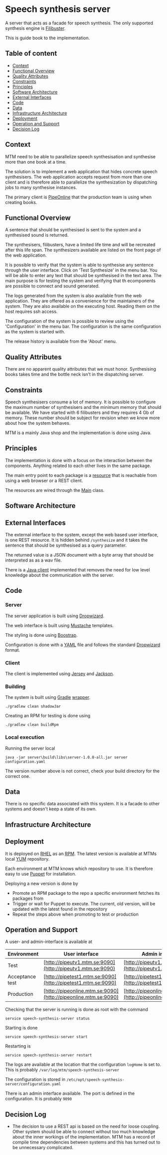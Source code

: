 # Speech synthesis server

A server that acts as a facade for speech synthesis. The only supported synthesis engine
is [Filibuster](http://confluence.mtm.se/display/ITDOCS/IT+Komponent+-+Filibuster).

This is guide book to the implementation.

## Table of content
* [Context](#context)
* [Functional Overview](#functional-overview)
* [Quality Attributes](#quality-attributes)
* [Constraints](#constraints)
* [Principles](#principles)
* [Software Architecture](#software-architecture)
* [External Interfaces](#external-interfaces)
* [Code](#code)
* [Data](#data)
* [Infrastructure Architecture](#infrastructure-architecture)
* [Deployment](#deployment)
* [Operation and Support](#operation-and-support)
* [Decision Log](#decision-log)

## Context

MTM need to be able to parallelize speech synthesisation and synthesise more than one book at a time.

The solution is to implement a web application that hides concrete speech synthesisers. The web application accepts
request from more than one client and is therefore able to parallelize the synthesization by dispatching jobs to
many synthesise instances.

The primary client is [PipeOnline](http://confluence.mtm.se/display/ITDOCS/IT+Komponent+-+PipeOnline) that
the production team is using when creating books.

## Functional Overview

A sentence that should be synthesised is sent to the system and a synthesised sound is returned.

The synthesisers, filibusters, have a limited life time and will be recreated after this life span. The synthesizers
available are listed on the front page of the web application.

It is possible to verify that the system is able to synthesise any sentence through the user interface. Click on
'Test Synthesize' in the menu bar. You will be able to enter any text that should be synthesised in the text area. The
main purpose is for testing the system and verifying that th ecomponents are possible to connect and sound generated.

The logs generated from the system is also available from the web application. They are offered as a convenience for
the maintainers of the system. They are also available on the executing host. Reading them on the host requires
ssh access.

The configuration of the system is possible to review using the 'Configuration' in the menu bar. The configuration
is the same configuration as the system is started with.

The release history is available from the 'About' menu.

## Quality Attributes

There are no apparent quality attributes that we must honor. Synthesising books takes time and the bottle neck
isn't in the dispatching server.

## Constraints

Speech synthesisers consume a lot of memory. It is possible to configure the maximum number of synthesisers
and the minimum memory that should be available. We have started with 6 filibusters and they requires 4 Gb of memory.
These number should be subject for revision when we know more about how the system behaves.

MTM is a mainly Java shop and the implementation is done using Java.

## Principles

The implementation is done with a focus on the interaction between the components. Anything related to each other lives
in the same package.

The main entry point to each package is a [resource](https://dropwizard.github.io/dropwizard/manual/core.html#resources)
that is reachable from using a web browser or a REST client.

The resources are wired through the [Main](https://github.com/mtmse/speech-synthesis-server/blob/master/server/src/main/java/se/mtm/speech/synthesis/Main.java) class.

## Software Architecture



## External Interfaces

The external interface to the system, except the web based user interface, is one REST resource.
It is hidden behind `/synthesize` and it takes the sentence that should be synthesised as a query parameter.

The returned value is a JSON document with a byte array that should be interpreted as as a wav file.

There is a [Java client](https://github.com/mtmse/speech-synthesis-server/tree/master/client) implemented that
removes the need for low level knowledge about the communication with the server.

## Code

### Server

The server application is built using [Dropwizard](http://www.dropwizard.io/).

The web interface is built using [Mustache](http://mustache.github.io/mustache.5.html) templates.

The styling is done using [Boostrap](http://getbootstrap.com/).

Configuration is done with a [YAML](http://yaml.org/) file and follows the standard
[Dropwizard](http://www.dropwizard.io/manual/core.html#configuration) format.

### Client

The client is implemented using [Jersey](https://jersey.java.net/) and
[Jackson](http://wiki.fasterxml.com/JacksonHome).

### Building

The system is built using [Gradle](https://gradle.org) [wrapper](https://docs.gradle.org/current/userguide/gradle_wrapper.html).

`./gradlew clean shadowJar`

Creating an RPM for testing is done using

`./gradlew clean buildRpm`

### Local execution

Running the server local

`java -jar server\build\libs\server-1.0.0-all.jar server configuration.yaml`

The version number above is not correct, check your build directory for the correct one.

## Data

There is no specific data associated with this system. It is a facade to other systems and doesn't keep
a state of its own.

## Infrastructure Architecture



## Deployment

It is deployed on [RHEL](http://www.redhat.com/en/technologies/linux-platforms/enterprise-linux) as
an [RPM](http://www.rpm.org/). The latest version is available at MTMs local [YUM](http://yum.baseurl.org/) repository.

Each environment at MTM knows which repository to use. It is therefore easy to use [Puppet](https://puppetlabs.com/)
for installation.

Deploying a new version is done by
* Promote an RPM package to the repo a specific environment fetches its packages from
* Trigger or wait for Puppet to execute. The current, old version, will be updated with the latest found in
the repository
* Repeat the steps above when promoting to test or production

## Operation and Support

A user- and admin-interface is available at

| Environment     | User interface      | Admin interface  |
| --------------- |-------------| ------------------------ |
| Test            | [http://pipeutv1.mtm.se:9090](http://pipeutv1.mtm.se:9090) | [http://pipeutv1.mtm.se:9091](http://pipeutv1.mtm.se:9091) |
| Acceptance test | [http://pipetest1.mtm.se:9090](http://pipetest1.mtm.se:9090) | [http://pipetest1.mtm.se:9091](http://pipetest1.mtm.se:9091) |
| Production      | [http://pipeonline.mtm.se:9090](http://pipeonline.mtm.se:9090) | [http://pipeonline.mtm.se:9091](http://pipeonline.mtm.se:9091) |


Checking that the server is running is done as root with the command

`service speech-synthesis-server status`

Starting is done

`service speech-synthesis-server start`

Restarting is

`service speech-synthesis-server restart`

The logs are available at the location that the configuration `logHome` is set to. This is
probably `/var/log/mtm/speech-synthesis-server`

The configuration is stored in `/etc/opt/speech-synthesis-server/configuration.yaml`

There is an admin interface available. The port is defined in the configuration. It is probably `9090`

## Decision Log

* The decision to use a REST api is based on the need for loose coupling. Other system should be able to connect
without too much knowledge about the inner workings of the implementation. MTM has a record of compile time
dependencies between systems and this has turned out to be unnecessary complicated.
